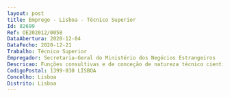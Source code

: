 ```yaml
--- 
layout: post
title: Emprego - Lisboa - Técnico Superior
Id: 82699
Ref: OE202012/0058
DataAbertura: 2020-12-04
DataFecho: 2020-12-21
Trabalho: Técnico Superior
Empregador: Secretaria-Geral do Ministério dos Negócios Estrangeiros
Descricao: Funções consultivas e de conceção de natureza técnico científica nas seguintes áreas a) Preparação, instrução, lançamento e acompanhamento de projetos e procedimentos de contratação de empreitadas de obra pública, e da execução dos correspondentes contratos públicos  b) Manutenção e conservação de instalações c) Inventário e cadastro de bens  d) Elaboração de pareceres e informações na área da administração patrimonial.
CodigoPostal: 1399-030 LISBOA
Concelho: Lisboa
Distrito: Lisboa
--- 
```


